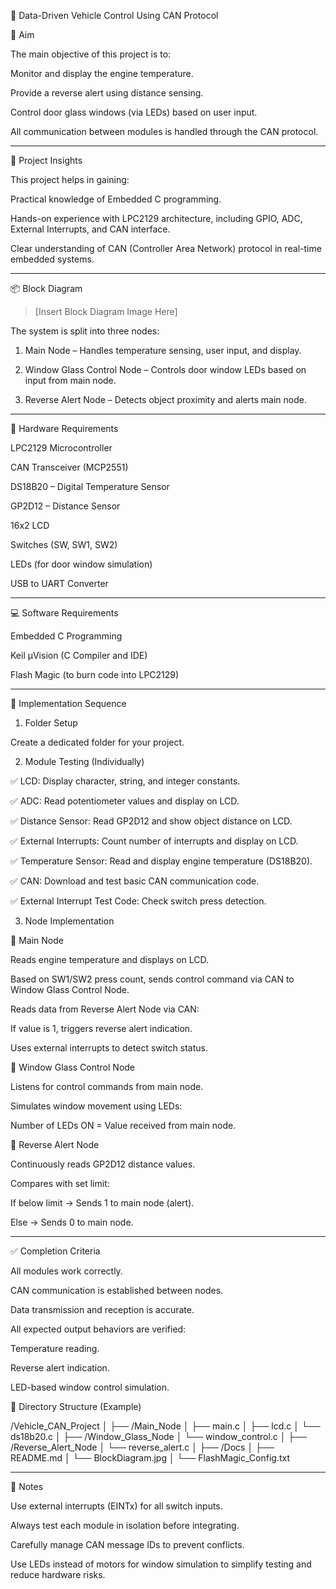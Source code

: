 🚗 Data-Driven Vehicle Control Using CAN Protocol

🎯 Aim

The main objective of this project is to:

Monitor and display the engine temperature.

Provide a reverse alert using distance sensing.

Control door glass windows (via LEDs) based on user input.

All communication between modules is handled through the CAN protocol.



---

🧠 Project Insights

This project helps in gaining:

Practical knowledge of Embedded C programming.

Hands-on experience with LPC2129 architecture, including GPIO, ADC, External Interrupts, and CAN interface.

Clear understanding of CAN (Controller Area Network) protocol in real-time embedded systems.



---

📦 Block Diagram

> [Insert Block Diagram Image Here]



The system is split into three nodes:

1. Main Node – Handles temperature sensing, user input, and display.


2. Window Glass Control Node – Controls door window LEDs based on input from main node.


3. Reverse Alert Node – Detects object proximity and alerts main node.




---

🧰 Hardware Requirements

LPC2129 Microcontroller

CAN Transceiver (MCP2551)

DS18B20 – Digital Temperature Sensor

GP2D12 – Distance Sensor

16x2 LCD

Switches (SW, SW1, SW2)

LEDs (for door window simulation)

USB to UART Converter



---

💻 Software Requirements

Embedded C Programming

Keil µVision (C Compiler and IDE)

Flash Magic (to burn code into LPC2129)



---

🔁 Implementation Sequence

1. Folder Setup

Create a dedicated folder for your project.



2. Module Testing (Individually)

✅ LCD: Display character, string, and integer constants.

✅ ADC: Read potentiometer values and display on LCD.

✅ Distance Sensor: Read GP2D12 and show object distance on LCD.

✅ External Interrupts: Count number of interrupts and display on LCD.

✅ Temperature Sensor: Read and display engine temperature (DS18B20).

✅ CAN: Download and test basic CAN communication code.

✅ External Interrupt Test Code: Check switch press detection.



3. Node Implementation

🧩 Main Node

Reads engine temperature and displays on LCD.

Based on SW1/SW2 press count, sends control command via CAN to Window Glass Control Node.

Reads data from Reverse Alert Node via CAN:

If value is 1, triggers reverse alert indication.


Uses external interrupts to detect switch status.


🧩 Window Glass Control Node

Listens for control commands from main node.

Simulates window movement using LEDs:

Number of LEDs ON = Value received from main node.



🧩 Reverse Alert Node

Continuously reads GP2D12 distance values.

Compares with set limit:

If below limit → Sends 1 to main node (alert).

Else → Sends 0 to main node.







---

✅ Completion Criteria

All modules work correctly.

CAN communication is established between nodes.

Data transmission and reception is accurate.

All expected output behaviors are verified:

Temperature reading.

Reverse alert indication.

LED-based window control simulation.

📂 Directory Structure (Example)

/Vehicle_CAN_Project
│
├── /Main_Node
│   ├── main.c
│   ├── lcd.c
│   └── ds18b20.c
│
├── /Window_Glass_Node
│   └── window_control.c
│
├── /Reverse_Alert_Node
│   └── reverse_alert.c
│
├── /Docs
│   ├── README.md
│   └── BlockDiagram.jpg
│
└── FlashMagic_Config.txt


---

📝 Notes

Use external interrupts (EINTx) for all switch inputs.

Always test each module in isolation before integrating.

Carefully manage CAN message IDs to prevent conflicts.

Use LEDs instead of motors for window simulation to simplify testing and reduce hardware risks.


